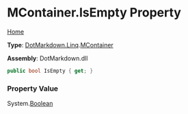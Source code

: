 # MContainer\.IsEmpty Property

[Home](../../../../README.md)

**Type**: [DotMarkdown.Linq](../../README.md)\.[MContainer](../README.md)

**Assembly**: DotMarkdown\.dll

```csharp
public bool IsEmpty { get; }
```

### Property Value

System\.[Boolean](https://docs.microsoft.com/en-us/dotnet/api/system.boolean)


